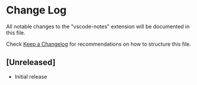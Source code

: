 # Change Log

All notable changes to the "vscode-notes" extension will be documented in this file.

Check [Keep a Changelog](http://keepachangelog.com/) for recommendations on how to structure this file.

## [Unreleased]

- Initial release